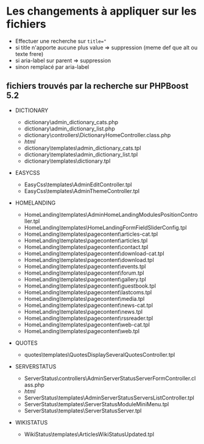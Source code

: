 # Les changements à appliquer sur les fichiers
- Effectuer une recherche sur `title="`
- si title n'apporte aucune plus value => suppression (meme def que alt ou texte frere)  
- si aria-label sur parent => suppression  
- sinon remplacé par aria-label  

## fichiers trouvés par la recherche sur PHPBoost 5.2
- DICTIONARY
    - dictionary\admin_dictionary_cats.php
    - dictionary\admin_dictionary_list.php
    - dictionary\controllers\DictionaryHomeController.class.php
    - *html*
    - dictionary\templates\admin_dictionary_cats.tpl
    - dictionary\templates\admin_dictionary_list.tpl
    - dictionary\templates\dictionary.tpl

- EASYCSS
    - EasyCss\templates\AdminEditController.tpl
    - EasyCss\templates\AdminThemeController.tpl

- HOMELANDING
    - HomeLanding\templates\AdminHomeLandingModulesPositionController.tpl
    - HomeLanding\templates\HomeLandingFormFieldSliderConfig.tpl
    - HomeLanding\templates\pagecontent\articles-cat.tpl
    - HomeLanding\templates\pagecontent\articles.tpl
    - HomeLanding\templates\pagecontent\contact.tpl
    - HomeLanding\templates\pagecontent\download-cat.tpl
    - HomeLanding\templates\pagecontent\download.tpl
    - HomeLanding\templates\pagecontent\events.tpl
    - HomeLanding\templates\pagecontent\forum.tpl
    - HomeLanding\templates\pagecontent\gallery.tpl
    - HomeLanding\templates\pagecontent\guestbook.tpl
    - HomeLanding\templates\pagecontent\lastcoms.tpl
    - HomeLanding\templates\pagecontent\media.tpl
    - HomeLanding\templates\pagecontent\news-cat.tpl
    - HomeLanding\templates\pagecontent\news.tpl
    - HomeLanding\templates\pagecontent\rssreader.tpl
    - HomeLanding\templates\pagecontent\web-cat.tpl
    - HomeLanding\templates\pagecontent\web.tpl

- QUOTES
    - quotes\templates\QuotesDisplaySeveralQuotesController.tpl

- SERVERSTATUS
    - ServerStatus\controllers\AdminServerStatusServerFormController.class.php
    - *html*
    - ServerStatus\templates\AdminServerStatusServersListController.tpl
    - ServerStatus\templates\ServerStatusModuleMiniMenu.tpl
    - ServerStatus\templates\ServerStatusServer.tpl

- WIKISTATUS
    - WikiStatus\templates\ArticlesWikiStatusUpdated.tpl
